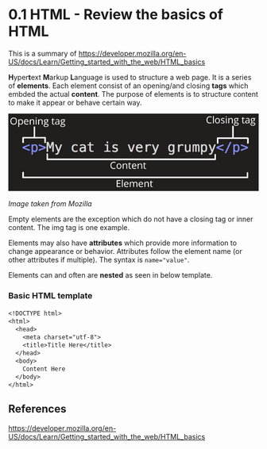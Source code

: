 # 0.1 HTML - Review the basics of HTML
This is a summary of https://developer.mozilla.org/en-US/docs/Learn/Getting_started_with_the_web/HTML_basics

**H**yper**t**ext **M**arkup **L**anguage is used to structure a web page.
It is a series of **elements**. Each element consist of an opening/and closing **tags** which embded the actual **content**.
The purpose of elements is to structure content to make it appear or behave certain way. 

![Image of HTML code snippet](../images/0.1-html-sample.png)

*Image taken from Mozilla*

Empty elements are the exception which do not have a closing tag or inner content. The img tag is one example. 

Elements may also have **attributes** which provide more information to change appearance or behavior. 
Attributes follow the element name (or other attributes if multiple). The syntax is `name="value"`.

Elements can and often are **nested** as seen in below template.

### Basic HTML template
```
<!DOCTYPE html>
<html>
  <head>
    <meta charset="utf-8">
    <title>Title Here</title>
  </head>
  <body>
    Content Here
  </body>
</html>
```

## References
https://developer.mozilla.org/en-US/docs/Learn/Getting_started_with_the_web/HTML_basics
